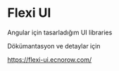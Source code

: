 # Flexi UI

Angular için tasarladığım UI libraries

Dökümantasyon ve detaylar için

https://flexi-ui.ecnorow.com/

